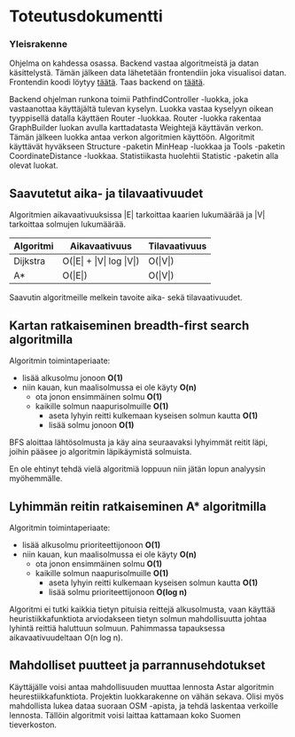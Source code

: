 # Toteutusdokumentti

### Yleisrakenne

Ohjelma on kahdessa osassa. Backend vastaa algoritmeistä ja datan käsittelystä. Tämän jälkeen data lähetetään frontendiin joka visualisoi datan. Frontendin koodi löytyy [täätä](https://github.com/rovaniemi/visumap-front). Taas backend on [täätä](https://github.com/rovaniemi/visumap). 

Backend ohjelman runkona toimii PathfindController -luokka, joka vastaanottaa käyttäjältä tulevan kyselyn. Luokka vastaa kyselyyn oikean tyyppisellä datalla käyttäen Router -luokkaa. Router -luokka rakentaa GraphBuilder luokan avulla karttadatasta Weightejä käyttävän verkon. Tämän jälkeen luokka antaa verkon algoritmien käyttöön. Algoritmit käyttävät hyväkseen Structure -paketin MinHeap -luokkaa ja Tools -paketin CoordinateDistance -luokkaa. Statistiikasta huolehtii Statistic -paketin alla olevat luokat.

## Saavutetut aika- ja tilavaativuudet

Algoritmien aikavaativuuksissa |E| tarkoittaa kaarien lukumäärää ja |V| tarkoittaa solmujen lukumäärää.

Algoritmi | Aikavaativuus              | Tilavaativuus
----------|----------------------------|--------------
Dijkstra  | O(\|E\| + \|V\| log \|V\|) | O(\|V\|) 
A*        | O(\|E\|)                   | O(\|V\|)

Saavutin algoritmeille melkein tavoite aika- sekä tilavaativuudet.

## Kartan ratkaiseminen breadth-first search algoritmilla

Algoritmin toimintaperiaate:  

* lisää alkusolmu jonoon **O(1)**
* niin kauan, kun maalisolmussa ei ole käyty **O(n)**
  * ota jonon ensimmäinen solmu **O(1)**
  * kaikille solmun naapurisolmuille **O(1)**
    * aseta lyhyin reitti kulkemaan kyseisen solmun kautta **O(1)**
    * lisää solmu jonoon **O(1)**

BFS aloittaa lähtösolmusta ja käy aina seuraavaksi lyhyimmät reitit läpi, joihin pääsee jo algoritmin läpikäymistä solmuista. 

En ole ehtinyt tehdä vielä algoritmiä loppuun niin jätän lopun analyysin myöhemmälle. 

## Lyhimmän reitin ratkaiseminen A* algoritmilla

Algoritmin toimintaperiaate:  
* lisää alkusolmu prioriteettijonoon **O(1)**
* niin kauan, kun maalisolmussa ei ole käyty **O(n)**
  * ota jonon ensimmäinen solmu **O(1)**
  * kaikille solmun naapurisolmuille **O(1)**
    * aseta lyhyin reitti kulkemaan kyseisen solmun kautta **O(1)**
    * lisää solmu prioriteettijonoon **O(log n)**
  
Algoritmi ei tutki kaikkia tietyn pituisia reittejä alkusolmusta, vaan käyttää heuristiikkafunktiota arviodakseen tietyn solmun mahdollisuutta johtaa lyhintä reittiä haluttuun solmuun. Pahimmassa tapauksessa aikavaativuudeltaan O(n log n).

## Mahdolliset puutteet ja parrannusehdotukset

Käyttäjälle voisi antaa mahdollisuuden muuttaa lennosta Astar algoritmin heurestiikkafunktiota. Projektin luokkarakenne on vähän sekava. Olisi myös mahdollista lukea dataa suoraan OSM -apista, ja tehdä laskentaa verkoille lennosta. Tällöin algoritmit voisi laittaa kattamaan koko Suomen tieverkoston.